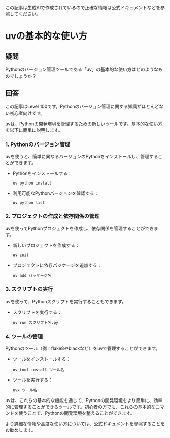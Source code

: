 この記事は生成AIで作成されているので正確な情報は公式ドキュメントなどを参照してください。

# uvの基本的な使い方

## 疑問
Pythonのバージョン管理ツールである「uv」の基本的な使い方はどのようなものでしょうか？

## 回答

この記事はLevel 100です。Pythonのバージョン管理に関する知識がほとんどない初心者向けです。

uvは、Pythonの開発環境を管理するための新しいツールです。基本的な使い方を以下に簡単に説明します。

### 1. Pythonのバージョン管理

uvを使うと、簡単に異なるバージョンのPythonをインストールし、管理することができます。

- Pythonをインストールする：
  ```
  uv python install
  ```

- 利用可能なPythonバージョンを確認する：
  ```
  uv python list
  ```

### 2. プロジェクトの作成と依存関係の管理

uvを使ってPythonプロジェクトを作成し、依存関係を管理することができます。

- 新しいプロジェクトを作成する：
  ```
  uv init
  ```

- プロジェクトに依存パッケージを追加する：
  ```
  uv add パッケージ名
  ```

### 3. スクリプトの実行

uvを使って、Pythonスクリプトを実行することもできます。

- スクリプトを実行する：
  ```
  uv run スクリプト名.py
  ```

### 4. ツールの管理

Pythonのツール（例：flake8やblackなど）をuvで管理することができます。

- ツールをインストールする：
  ```
  uv tool install ツール名
  ```

- ツールを実行する：
  ```
  uvx ツール名
  ```

uvは、これらの基本的な機能を通じて、Pythonの開発環境をより簡単に、効率的に管理することができるツールです。初心者の方でも、これらの基本的なコマンドを使うことで、Pythonの開発環境を整えることができます。

より詳細な情報や高度な使い方については、公式ドキュメントを参照することをお勧めします。

